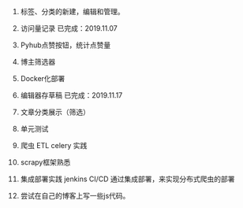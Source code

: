 1. 标签、分类的新建，编辑和管理。

2. 访问量记录
   已完成：2019.11.07

3. Pyhub点赞按钮，统计点赞量

4. 博主筛选器

5. Docker化部署

6. 编辑器存草稿
   已完成：2019.11.17

7. 文章分类展示（筛选）

8. 单元测试

9. 爬虫 ETL celery 实践

10. scrapy框架熟悉

11. 集成部署实践 jenkins
    CI/CD
    通过集成部署，来实现分布式爬虫的部署
    
12. 尝试在自己的博客上写一些js代码。